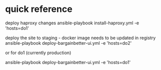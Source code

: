 # quick reference

deploy haproxy changes
ansible-playbook install-haproxy.yml -e 'hosts=do1'

deploy the site to staging - docker image needs to be updated in registry
ansible-playbook deploy-bargainbetter-ui.yml -e 'hosts=do2'

or for do1 (currently production)

ansible-playbook deploy-bargainbetter-ui.yml -e 'hosts=do1'


